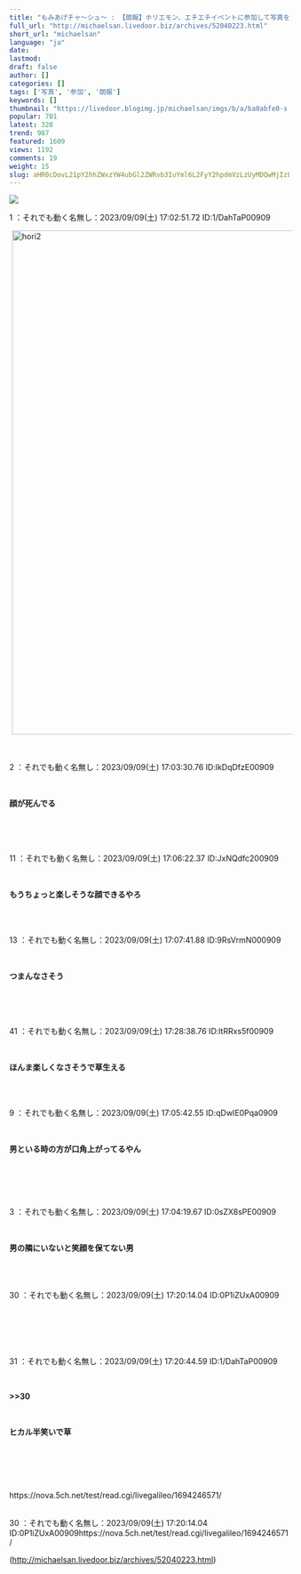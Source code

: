```yaml
---
title: "もみあげチャ〜シュ〜 : 【朗報】ホリエモン、エチエチイベントに参加して写真をパシャリ"
full_url: "http://michaelsan.livedoor.biz/archives/52040223.html"
short_url: "michaelsan"
language: "ja"
date: 
lastmod: 
draft: false
author: []
categories: []
tags: ['写真', '参加', '朗報']
keywords: []
thumbnail: "https://livedoor.blogimg.jp/michaelsan/imgs/b/a/ba0abfe0-s.jpg"
popular: 701
latest: 328
trend: 987
featured: 1609
views: 1192
comments: 19
weight: 15
slug: aHR0cDovL21pY2hhZWxzYW4ubGl2ZWRvb3IuYml6L2FyY2hpdmVzLzUyMDQwMjIzLmh0bWw=
---
```


![](https://livedoor.blogimg.jp/michaelsan/imgs/b/a/ba0abfe0-s.jpg)

<div><p>1 ：それでも動く名無し：2023/09/09(土) 17:02:51.72 ID:1/DahTaP00909</p><a target='_blank' title='hori2' href='https://livedoor.blogimg.jp/michaelsan/imgs/8/0/8014403f.jpg'><img class='pict' hspace='5' alt='hori2' border='0' height='907' width='680' src='https://livedoor.blogimg.jp/michaelsan/imgs/8/0/8014403f-s.jpg'></a><br><br><br><p>2 ：それでも動く名無し：2023/09/09(土) 17:03:30.76 ID:lkDqDfzE00909</p><br><b><p>顔が死んでる</p></b><br><br><br><p>11 ：それでも動く名無し：2023/09/09(土) 17:06:22.37 ID:JxNQdfc200909</p><br><b><p>もうちょっと楽しそうな顔できるやろ </p></b><br><br><p>13 ：それでも動く名無し：2023/09/09(土) 17:07:41.88 ID:9RsVrmN000909</p><br><b><p>つまんなさそう </p><br></b><br><br><p>41 ：それでも動く名無し：2023/09/09(土) 17:28:38.76 ID:ltRRxs5f00909</p><br><b><p>ほんま楽しくなさそうで草生える <br></p><br></b><br><p>9 ：それでも動く名無し：2023/09/09(土) 17:05:42.55 ID:qDwIE0Pqa0909</p><br><b><p><p>男といる時の方が口角上がってるやん</p><br></p><br></b><br><p>3 ：それでも動く名無し：2023/09/09(土) 17:04:19.67 ID:0sZX8sPE00909</p><br><b><p>男の隣にいないと笑顔を保てない男 </p><br></b><br><br>30 ：それでも動く名無し：2023/09/09(土) 17:20:14.04 ID:0P1iZUxA00909<br><br><br><br><br><br><p>31 ：それでも動く名無し：2023/09/09(土) 17:20:44.59 ID:1/DahTaP00909</p><br><p><b><p><p>>>30</p></p></b></p><p><b><p><p><br></p></p></b></p><b><p><p>ヒカル半笑いで草 </p><br></p><br></b><br><br>https://nova.5ch.net/test/read.cgi/livegalileo/1694246571/<br><br clear='all'> <p id='a6850dc6aefc0d5bbff2bea180d92d89'> </p> <p id='a6850dc6aefc0d5bbff2bea180d92d89'> </p> <p class='alistcloud-container-6795'></p> <p>30 ：それでも動く名無し：2023/09/09(土) 17:20:14.04 ID:0P1iZUxA00909https://nova.5ch.net/test/read.cgi/livegalileo/1694246571/</p></div>

(http://michaelsan.livedoor.biz/archives/52040223.html)
